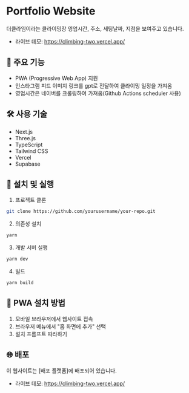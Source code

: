 # Portfolio Website

더클라임이라는 클라이밍장 영업시간, 주소, 세팅날짜, 지점을 보여주고 있습니다.

- 라이브 데모: https://climbing-two.vercel.app/

## 🌟 주요 기능

- PWA (Progressive Web App) 지원
- 인스타그램 피드 이미지 링크를 gpt로 전달하여 클라이밍 일정을 가져옴
- 영업시간은 네이버를 크롤링하여 가져옴(Github Actions scheduler 사용)

## 🛠 사용 기술

- Next.js
- Three.js
- TypeScript
- Tailwind CSS
- Vercel
- Supabase

## 🚀 설치 및 실행

1. 프로젝트 클론

```bash
git clone https://github.com/yourusername/your-repo.git
```

2. 의존성 설치

```bash
yarn
```

3. 개발 서버 실행

```bash
yarn dev
```

4. 빌드

```bash
yarn build
```

## 📱 PWA 설치 방법

1. 모바일 브라우저에서 웹사이트 접속
2. 브라우저 메뉴에서 "홈 화면에 추가" 선택
3. 설치 프롬프트 따라하기

## 🌐 배포

이 웹사이트는 [배포 플랫폼]에 배포되어 있습니다.

- 라이브 데모: https://climbing-two.vercel.app/
